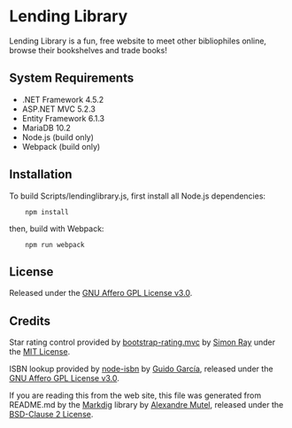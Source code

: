 # Lending Library

Lending Library is a fun, free website to meet other bibliophiles online, browse their bookshelves and trade books!

## System Requirements

* .NET Framework 4.5.2
* ASP.NET MVC 5.2.3
* Entity Framework 6.1.3
* MariaDB 10.2
* Node.js (build only)
* Webpack (build only)

## Installation

To build Scripts/lendinglibrary.js, first install all Node.js dependencies:

```
    npm install
```

then, build with Webpack:

```
    npm run webpack
```

## License

Released under the [GNU Affero GPL License v3.0](https://www.gnu.org/licenses/agpl-3.0.html).

## Credits

Star rating control provided by [bootstrap-rating.mvc](https://github.com/simonray/bootstrap-rating.mvc) 
by [Simon Ray](https://github.com/simonray) under the [MIT License](https://github.com/simonray/bootstrap-rating.mvc/blob/master/license.txt).

ISBN lookup provided by [node-isbn](https://github.com/palmerabollo/node-isbn) by [Guido García](https://github.com/palmerabollo), 
released under the [GNU Affero GPL License v3.0](https://www.gnu.org/licenses/agpl-3.0.html).

If you are reading this from the web site, this file was generated from README.md by the [Markdig](https://github.com/lunet-io/markdig) 
library by [Alexandre Mutel](http://xoofx.com/), released under the [BSD-Clause 2 License](https://github.com/lunet-io/markdig/blob/master/license.txt).